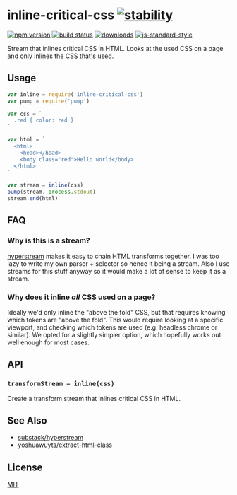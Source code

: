 # inline-critical-css [![stability][0]][1]
[![npm version][2]][3] [![build status][4]][5]
[![downloads][8]][9] [![js-standard-style][10]][11]

Stream that inlines critical CSS in HTML. Looks at the used CSS on a page and
only inlines the CSS that's used.

## Usage
```js
var inline = require('inline-critical-css')
var pump = require('pump')

var css = `
  .red { color: red }
`

var html = `
  <html>
    <head></head>
    <body class="red">Hello world</body>
  </html>
`

var stream = inline(css)
pump(stream, process.stdout)
stream.end(html)
```

## FAQ
### Why is this is a stream?
[hyperstream](https://github.com/substack/hyperstream) makes it easy to chain
HTML transforms together. I was too lazy to write my own parser + selector so
hence it being a stream. Also I use streams for this stuff anyway so it would
make a lot of sense to keep it as a stream.

### Why does it inline _all_ CSS used on a page?
Ideally we'd only inline the "above the fold" CSS, but that requires knowing
which tokens are "above the fold". This would require looking at a specific
viewport, and checking which tokens are used (e.g. headless chrome or similar).
We opted for a slightly simpler option, which hopefully works out well enough
for most cases.

## API
### `transformStream = inline(css)`
Create a transform stream that inlines critical CSS in HTML.

## See Also
- [substack/hyperstream](https://github.com/substack/hyperstream)
- [yoshuawuyts/extract-html-class](https://github.com/yoshuawuyts/extract-html-class)

## License
[MIT](https://tldrlegal.com/license/mit-license)

[0]: https://img.shields.io/badge/stability-experimental-orange.svg?style=flat-square
[1]: https://nodejs.org/api/documentation.html#documentation_stability_index
[2]: https://img.shields.io/npm/v/inline-critical-css.svg?style=flat-square
[3]: https://npmjs.org/package/inline-critical-css
[4]: https://img.shields.io/travis/yoshuawuyts/inline-critical-css/master.svg?style=flat-square
[5]: https://travis-ci.org/yoshuawuyts/inline-critical-css
[6]: https://img.shields.io/codecov/c/github/yoshuawuyts/inline-critical-css/master.svg?style=flat-square
[7]: https://codecov.io/github/yoshuawuyts/inline-critical-css
[8]: http://img.shields.io/npm/dm/inline-critical-css.svg?style=flat-square
[9]: https://npmjs.org/package/inline-critical-css
[10]: https://img.shields.io/badge/code%20style-standard-brightgreen.svg?style=flat-square
[11]: https://github.com/feross/standard

